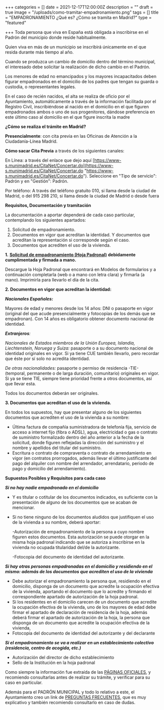 +++
categories = []
date = 2021-12-17T12:00:00Z
description = ""
draft = true
image = "/uploads/como-tramitar-empadronamiento.png"
tags = []
title = "EMPADRONAMIENTO ¿Qué es? ¿Cómo se tramita en Madrid?"
type = "featured"

+++
Toda persona que viva en España está obligada a inscribirse en el Padrón del municipio donde reside habitualmente.

Quien viva en más de un municipio se inscribirá únicamente en el que resida durante más tiempo al año.

Cuando se produzca un cambio de domicilio dentro del término municipal, el interesado debe solicitar la realización de dicho cambio en el Padrón.

Los menores de edad no emancipados y los mayores incapacitados deben figurar empadronados en el domicilio de los padres que tengan su guarda o custodia, o representantes legales.

En el caso de recién nacidos, el alta se realiza de oficio por el Ayuntamiento, automáticamente a través de la información facilitada por el Registro Civil, inscribiéndose al nacido en el domicilio en el que figuren empadronados ambos o uno de sus progenitores, dándose preferencia en este último caso al domicilio en el que figure inscrita la madre

**¿Cómo se realiza el trámite en Madrid?**

**Presencialmente**: con cita previa en las Oficinas de Atención a la Ciudadanía-Línea Madrid.

**Cómo sacar Cita Previa** a través de los siguientes canales:

En Línea: a través del enlace que dejo aquí  [https://www-s.munimadrid.es/CitaNet/Concertar.do](https://www-s.munimadrid.es/CitaNet/Concertar.do "https://www-s.munimadrid.es/CitaNet/Concertar.do"). Seleccione en "Tipo de servicio": Padrón y en "Gestión": Padrón.

Por teléfono: A través del teléfono gratuito 010, si llama desde la ciudad de Madrid, o del 915 298 210, si llama desde la ciudad de Madrid o desde fuera

**Requisitos, Documentación y tramitación**

La documentación a aportar dependerá de cada caso particular, contemplando los siguientes apartados:

1. Solicitud de empadronamiento.
2. Documentos en vigor que acreditan la identidad. Y documentos que acreditan la representación si corresponde según el caso.
3. Documentos que acrediten el uso de la vivienda.

**1.** [**Solicitud de empadronamiento (Hoja Padronal)**](https://sede.madrid.es/UnidadesDescentralizadas/UDCEstadistica/TramitesMunicipales/Ficheros/Hojapadronal.pdf "HojaPadronal") **debidamente cumplimentada y firmada a mano.**

Descargue la Hoja Padronal que encontrará en Modelos de formularios y a continuación completarla (web o a mano con letra clara) y firmarla (a mano). Imprimirla para llevarlo el día de la cita.

**2. Documentos en vigor que acreditan la identidad:**

**_Nacionales Españoles:_**

Mayores de edad y menores desde los 14 años: DNI o pasaporte en vigor (original del que acude presencialmente y fotocopias de los demás que se empadronan). Con 14 años es obligatorio obtener documento nacional de identidad.

**_Extranjeros_**_:_

_Nacionales de Estados miembros de la Unión Europea, Islandia, Liechtenstein, Noruega y Suiza:_ pasaporte o a su documento nacional de identidad originales en vigor. Si ya tiene CUE también llevarlo, pero recordar que éste por sí solo no acredita identidad.

_De otras nacionalidades:_ pasaporte o permiso de residencia -TIE- (temporal, permanente o de larga duración, comunitario) originales en vigor. Si ya se tiene TIE, siempre tiene prioridad frente a otros documentos, así que llevar esta.

Todos los documentos deberán ser originales.

**3. Documentos que acreditan el uso de la vivienda.**

En todos los supuestos, hay que presentar alguno de los siguientes documentos que acrediten el uso de la vivienda a su nombre:

* Última factura de compañía suministradora de telefonía fija, servicio de acceso a internet fijo (fibra o ADSL), agua, electricidad o gas o contrato de suministro formalizado dentro del año anterior a la fecha de la solicitud, donde figuren reflejadas la dirección del suministro y el nombre y apellidos del titular del suministro.
* Escritura o contrato de compraventa o contrato de arrendamiento en vigor (en contratos prorrogados, además llevar el último justificante del pago del alquiler con nombre del arrendador, arrendatario, periodo de pago y domicilio del arrendamiento).

**Supuestos Posibles y Requisitos para cada caso**

**_Si no hay nadie empadronado en el domicilio_**

* Y es titular o cotitular de los documentos indicados, es suficiente con la presentación de alguno de los documentos que se acaban de mencionar.
* Si no tiene ninguno de los documentos aludidos que justifiquen el uso de la vivienda a su nombre, deberá aportar:

  \-Autorización de empadronamiento de la persona a cuyo nombre figuren estos documentos. Esta autorización se puede otorgar en la misma hoja padronal indicando que se autoriza a inscribirse en la vivienda no ocupada titularidad del/de la autorizante.

  \-Fotocopia del documento de identidad del autorizante.

**_Si hay otras personas empadronadas en el domicilio y residiendo en el mismo: además de los documentos que acrediten el uso de la vivienda_**

* Debe autorizar el empadronamiento la persona que, residiendo en el domicilio, disponga de un documento que acredite la ocupación efectiva de la vivienda, aportando el documento que lo acredite y firmando el correspondiente apartado de autorización de la hoja padronal.
* Si los residentes en el domicilio carecen de un documento que acredite la ocupación efectiva de la vivienda, uno de los mayores de edad debe firmar el apartado de declaración de residencia de la hoja, además deberá firmar el apartado de autorización de la hoja, la persona que disponga de un documento que acredite la ocupación efectiva de la vivienda,
* Fotocopia del documento de identidad del autorizante y del declarante

**_Si el empadronamiento se va a realizar en un establecimiento colectivo (residencia, centro de acogida, etc.)_**

* Autorización del director de dicho establecimiento
* Sello de la Institución en la hoja padronal

Como siempre la información fue extraída de las [PÁGINAS OFICIALES](https://sede.madrid.es/portal/site/tramites/menuitem.62876cb64654a55e2dbd7003a8a409a0/?vgnextoid=3e3debb41f6e2410VgnVCM2000000c205a0aRCRD&vgnextchannel=775ba38813180210VgnVCM100000c90da8c0RCRD&vgnextfmt=default), y recomiendo consultarlas antes de realizar su trámite, y verificar para su caso en particular.

Además para el PADRÓN MUNICIPAL y todo lo relativo a este, el Ayuntamiento creo un link de [PREGUNTAS FRECUENTES](https://sede.madrid.es/portal/site/tramites/menuitem.1f3361415fda829be152e15284f1a5a0/?vgnextoid=ebde77db57d64410VgnVCM2000000c205a0aRCRD&vgnextchannel=775ba38813180210VgnVCM100000c90da8c0RCRD&vgnextfmt=default), que es muy explicativo y también recomiendo consultarlo en caso de dudas.